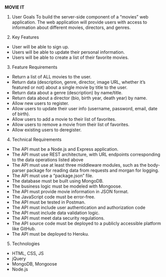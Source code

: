 **MOVIE IT**

1. User Goals
To build the server-side component of a “movies” web application. The web
application will provide users with access to information about different
movies, directors, and genres.


2. Key Features
* User will be able to sign up.
* Users will be able to update their personal information.
* Users will be able to create a list of their favorite movies.

3. Feature Requirements
* Return a list of ALL movies to the user.
* Return data (description, genre, director, image URL, whether it’s featured or not) about a
single movie by title to the user.
* Return data about a genre (description) by name/title.
* Return data about a director (bio, birth year, death year) by name.
* Allow new users to register.
* Allow users to update their user info (username, password, email, date of birth).
* Allow users to add a movie to their list of favorites.
* Allow users to remove a movie from their list of favorites.
* Allow existing users to deregister.

4. Technical Requirements
* The API must be a Node.js and Express application.
* The API must use REST architecture, with URL endpoints corresponding to the data
operations listed above
* The API must use at least three middleware modules, such as the body-parser package for
reading data from requests and morgan for logging.
* The API must use a “package.json” file.
* The database must be built using MongoDB.
* The business logic must be modeled with Mongoose.
* The API must provide movie information in JSON format.
* The JavaScript code must be error-free.
* The API must be tested in Postman.
* The API must include user authentication and authorization code
* The API must include data validation logic.
* The API must meet data security regulations.
* The API source code must be deployed to a publicly accessible platform like GitHub.
* The API must be deployed to Heroku.

5. Technologies
* HTML, CSS, JS
* jQuery
* MongoDB, Mongoose
* Node.js
